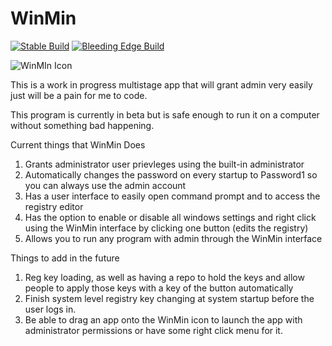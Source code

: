 # WinMin
[![Stable Build](https://github.com/awesomegamergame/WinMin/actions/workflows/ReleaseBuild.yml/badge.svg)](https://github.com/awesomegamergame/WinMin/releases)
[![Bleeding Edge Build](https://github.com/awesomegamergame/WinMin/actions/workflows/DebugBuild.yml/badge.svg)](https://github.com/awesomegamergame/WinMin/actions/workflows/DebugBuild.yml)

![WinMIn Icon](WinMin/WinMin.ico)

This is a work in progress multistage app that will grant admin very easily just will be a pain for me to code.

This program is currently in beta but is safe enough to run it on a computer without something bad happening.

Current things that WinMin Does
1. Grants administrator user prievleges using the built-in administrator
2. Automatically changes the password on every startup to Password1 so you can always use the admin account
3. Has a user interface to easily open command prompt and to access the registry editor
4. Has the option to enable or disable all windows settings and right click using the WinMin interface by clicking one button (edits the registry)
5. Allows you to run any program with admin through the WinMin interface

Things to add in the future
1. Reg key loading, as well as having a repo to hold the keys and allow people to apply those keys with a key of the button automatically
2. Finish system level registry key changing at system startup before the user logs in.
3. Be able to drag an app onto the WinMin icon to launch the app with administrator permissions or have some right click menu for it.
